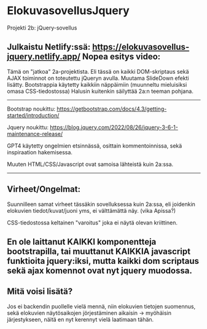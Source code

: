 # ElokuvasovellusJquery
Projekti 2b: jQuery-sovellus

Julkaistu Netlify:ssä: https://elokuvasovellus-jquery.netlify.app/
Nopea esitys video:
---

Tämä on "jatkoa" 2a-projektista. Eli tässä on kaikki DOM-skriptaus sekä AJAX toiminnot on toteutettu jQueryn avulla. Muutama SlideDown efekti lisätty.
Bootstrappia käytetty kaikkiin näppäimiin (muunneltu mieluisiksi omasa CSS-tiedostossa) Halusin kuitenkin säilyttää 2a:n teeman pohjana.

---

Bootstrap noukittu: https://getbootstrap.com/docs/4.3/getting-started/introduction/

Jquery noukittu: https://blog.jquery.com/2022/08/26/jquery-3-6-1-maintenance-release/

GPT4 käytetty ongelmien etsinnässä, osittain kommentoinnissa, sekä inspiraation hakemisessa.

Muuten HTML/CSS/Javascript ovat samoisa lähteistä kuin 2a:ssa.

---
Virheet/Ongelmat:
---
Suunnilleen samat virheet tässäkin sovelluksessa kuin 2a:ssa, eli joidenkin elokuvien tiedot/kuvat/juoni yms, ei välttämättä näy. (vika Apissa?)

CSS-tiedostossa keltainen "varoitus" joka ei näytä olevan kriittinen.

En ole laittanut KAIKKI komponentteja bootstrapilla, tai muuttanut KAIKKIA javascript funktioita jquery:iksi, mutta kaikki dom scriptaus sekä ajax komennot ovat nyt jquery muodossa.
---
Mitä voisi lisätä?
---

Jos ei backendin puollelle vielä mennä, niin elokuvien tietojen suomennus, sekä elokuvien näytösaikojen jörjestäminen aikaisin -> myöhäisin järjestykseen, näitä en nyt kerennyt vielä laatimaan tähän.
